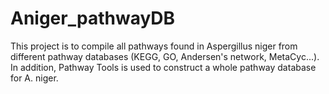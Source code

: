 # Aniger_pathwayDB
This project is to compile all pathways found in Aspergillus niger from different pathway databases (KEGG, GO, Andersen's network, MetaCyc...). In addition, Pathway Tools is used to construct a whole pathway database for A. niger.
